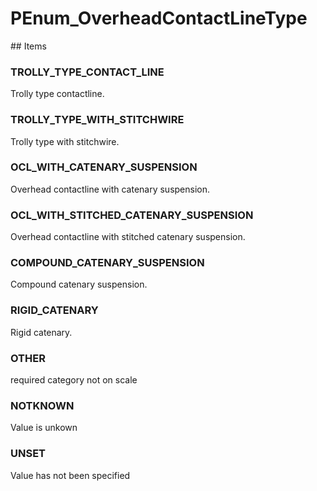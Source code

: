 # PEnum_OverheadContactLineType

<!-- end of definition -->## Items

### TROLLY_TYPE_CONTACT_LINE
Trolly type contactline.

### TROLLY_TYPE_WITH_STITCHWIRE
Trolly type with stitchwire.

### OCL_WITH_CATENARY_SUSPENSION
Overhead contactline with catenary suspension.

### OCL_WITH_STITCHED_CATENARY_SUSPENSION
Overhead contactline with stitched catenary suspension.

### COMPOUND_CATENARY_SUSPENSION
Compound catenary suspension.

### RIGID_CATENARY
Rigid catenary.

### OTHER
required category not on scale

### NOTKNOWN
Value is unkown

### UNSET
Value has not been specified

